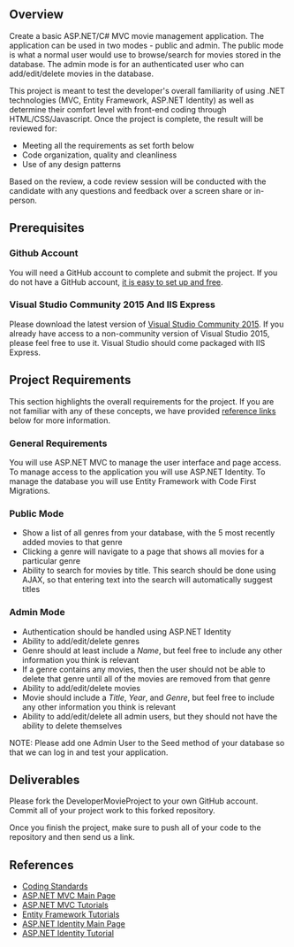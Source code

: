 ## Overview
Create a basic ASP.NET/C# MVC movie management application. The application can be used in two modes - public and admin. The public mode is what a normal user would use to browse/search for movies stored in the database. The admin mode is for an authenticated user who can add/edit/delete movies in the database.

This project is meant to test the developer's overall familiarity of  using .NET technologies (MVC, Entity Framework, ASP.NET Identity) as well as determine their comfort level with front-end coding through HTML/CSS/Javascript. Once the project is complete, the result will be reviewed for:
* Meeting all the requirements as set forth below
* Code organization, quality and cleanliness
* Use of any design patterns

Based on the review, a code review session will be conducted with the candidate with any questions and feedback over a screen share or in-person.

## Prerequisites
### Github Account
You will need a GitHub account to complete and submit the project. If you do not have a GitHub account, [it is easy to set up and free](https://github.com/join).

### Visual Studio Community 2015 And IIS Express
Please download the latest version of [Visual Studio Community 2015](https://www.visualstudio.com/en-us/products/visual-studio-community-vs.aspx).  If you already have access to a non-community version of Visual Studio 2015, please feel free to use it.  Visual Studio should come packaged with IIS Express.

## Project Requirements
This section highlights the overall requirements for the project. If you are not familiar with any of these concepts, we have provided [reference links](#References) below for more information.

### General Requirements
You will use ASP.NET MVC to manage the user interface and page access. To manage access to the application you will use ASP.NET Identity. To manage the database you will use Entity Framework with Code First Migrations.

### Public Mode
- Show a list of all genres from your database, with the 5 most recently added movies to that genre
- Clicking a genre will navigate to a page that shows all movies for a particular genre
- Ability to search for movies by title.  This search should be done using AJAX, so that entering text into the search will automatically suggest titles

### Admin Mode
- Authentication should be handled using ASP.NET Identity
- Ability to add/edit/delete genres
- Genre should at least include a *Name*, but feel free to include any other information you think is relevant
- If a genre contains any movies, then the user should not be able to delete that genre until all of the movies are removed from that genre
- Ability to add/edit/delete movies
- Movie should include a *Title*, *Year*, and *Genre*, but feel free to include any other information you think is relevant
- Ability to add/edit/delete all admin users, but they should not have the ability to delete themselves

NOTE: Please add one Admin User to the Seed method of your database so that we can log in and test your application.

## Deliverables
Please fork the DeveloperMovieProject to your own GitHub account. Commit all of your project work to this forked repository.

Once you finish the project, make sure to push all of your code to the repository and then send us a link.

## <a name="References"></a>References
* [Coding Standards](http://www.dofactory.com/reference/csharp-coding-standards)
* [ASP.NET MVC Main Page](http://www.asp.net/mvc)
* [ASP.NET MVC Tutorials](http://www.tutorialsteacher.com/mvc/asp.net-mvc-tutorials)
* [Entity Framework Tutorials](http://www.entityframeworktutorial.net/)
* [ASP.NET Identity Main Page](http://www.asp.net/identity)
* [ASP.NET Identity Tutorial](http://tektutorialshub.com/asp-net-identity-tutorial-basics/)